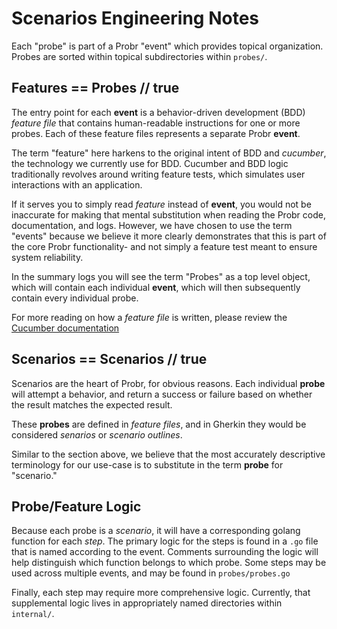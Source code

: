 # Scenarios Engineering Notes

Each "probe" is part of a Probr "event" which provides topical organization. Probes are sorted within topical subdirectories within `probes/`.

## Features == Probes // true

The entry point for each **event** is a behavior-driven development (BDD) _feature file_ that contains human-readable instructions for one or more probes.  Each of these feature files represents a separate Probr **event**.

The term "feature" here harkens to the original intent of BDD and _cucumber_, the technology we currently use for BDD. Cucumber and BDD logic traditionally revolves around writing feature tests, which simulates user interactions with an application.

If it serves you to simply read _feature_ instead of **event**, you would not be inaccurate for making that mental substitution when reading the Probr code, documentation, and logs. However, we have chosen to use the term "events" because we believe it more clearly demonstrates that this is part of the core Probr functionality- and not simply a feature test meant to ensure system reliability.

In the summary logs you will see the term "Probes" as a top level object, which will contain each individual **event**, which will then subsequently contain every individual probe.

For more reading on how a _feature file_ is written, please review the [Cucumber documentation](https://cucumber.io/docs/gherkin/reference/)

## Scenarios == Scenarios // true

Scenarios are the heart of Probr, for obvious reasons. Each individual **probe** will attempt a behavior, and return a success or failure based on whether the result matches the expected result.

These **probes** are defined in _feature files_, and in Gherkin they would be considered _senarios_ or _scenario outlines_.

Similar to the section above, we believe that the most accurately descriptive terminology for our use-case is to substitute in the term **probe** for "scenario."

## Probe/Feature Logic

Because each probe is a _scenario_, it will have a corresponding golang function for each _step_. The primary logic for the steps is found in a `.go` file that is named according to the event. Comments surrounding the logic will help distinguish which function belongs to which probe. Some steps may be used across multiple events, and may be found in `probes/probes.go`

Finally, each step may require more comprehensive logic. Currently, that supplemental logic lives in appropriately named directories within `internal/`.
